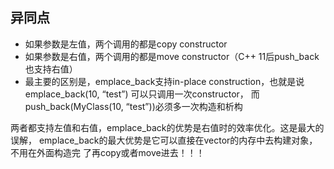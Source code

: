 ## 异同点
+ 如果参数是左值，两个调用的都是copy constructor
+ 如果参数是右值，两个调用的都是move constructor（C++ 11后push_back也支持右值）
+ 最主要的区别是，emplace_back支持in-place construction，也就是说emplace_back(10, “test”)
可以只调用一次constructor， 而push_back(MyClass(10, “test”))必须多一次构造和析构

两者都支持左值和右值，emplace_back的优势是右值时的效率优化。这是最大的误解，
emplace_back的最大优势是它可以直接在vector的内存中去构建对象，不用在外面构造完
了再copy或者move进去！！！
